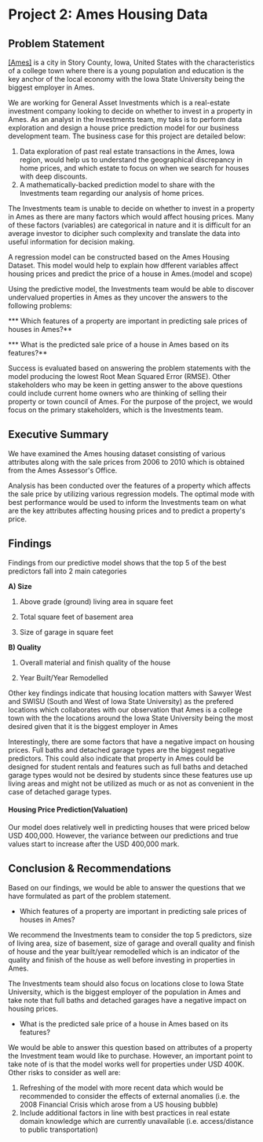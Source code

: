 # Project 2: Ames Housing Data

## Problem Statement 
[[Ames]](https://en.wikipedia.org/wiki/Ames,_Iowa) is a city in Story County, Iowa, United States with the characteristics of a college town where there is a young population and education is the key anchor of the local economy with the Iowa State University being the biggest employer in Ames.

We are working for General Asset Investments which is a real-estate investment company looking to decide on whether to invest in a property in Ames. As an analyst in the Investments team, my taks is to perform data exploration and design a house price prediction model for our business development team. The business case for this project are detailed below:
1. Data exploration of past real estate transactions in the Ames, Iowa region, would help us to understand the geographical discrepancy in home prices, and which estate to focus on when we search for houses with deep discounts. 
2. A mathematically-backed prediction model to share with the Investments team regarding our analysis of home prices.

The Investments team is unable to decide on whether to invest in a property in Ames as there are many factors which would affect housing prices. Many of these factors (variables) are categorical in nature and it is difficult for an average investor to dicipher such complexity and translate the data into useful information for decision making.

A regression model can be constructed based on the Ames Housing Dataset. This model would help to explain how dfferent variables affect housing prices and predict the price of a house in Ames.(model and scope)

Using the predictive model, the Investments team would be able to discover undervalued properties in Ames as they uncover the answers to the following problems:

*** Which features of a property are important in predicting sale prices of houses in Ames?**

*** What is the predicted sale price of a house in Ames based on its features?**

Success is evaluated based on answering the problem statements with the model producing the lowest Root Mean Squared Error (RMSE). Other stakeholders who may be keen in getting answer to the above questions could include current home owners who are thinking of selling their property or town council of Ames. For the purpose of the project, we would focus on the primary stakeholders, which is the Investments team.

## Executive Summary
We have examined the Ames housing dataset consisting of various attributes along with the sale prices from 2006 to 2010 which is obtained from the Ames Assessor's Office. 

Analysis has been conducted over the features of a property which affects the sale price by utilizing various regression models. The optimal mode with best performance would be used to inform the Investments team on what are the key attributes affecting housing prices and to predict a property's price.

## Findings

Findings from our predictive model shows that the top 5 of the best predictors fall into 2 main categories

**A) Size**

1. Above grade (ground) living area in square feet

2. Total square feet of basement area
    
3. Size of garage in square feet
    
**B) Quality**

1. Overall material and finish quality of the house

2. Year Built/Year Remodelled

Other key findings indicate that housing location matters with Sawyer West and SWISU (South and West of Iowa State University) as the prefered locations which collaborates with our observation that Ames is a college town with the the locations around the Iowa State University being the most desired given that it is the biggest employer in Ames 

Interestingly, there are some factors that have a negative impact on housing prices. Full baths and detached garage types are the biggest negative predictors. This could also indicate that property in Ames could be designed for student rentals and features such as full baths and detached garage types would not be desired by students since these features use up living areas and might not be utilized as much or as not as convenient in the case of detached garage types.

#### Housing Price Prediction(Valuation)

Our model does relatively well in predicting houses that were priced below USD 400,000. However, the variance between our predictions and true values start to increase after the USD 400,000 mark. 

## Conclusion & Recommendations

Based on our findings, we would be able to answer the questions that we have formulated as part of the problem statement.

* Which features of a property are important in predicting sale prices of houses in Ames?

We recommend the Investments team to consider the top 5 predictors, size of living area, size of basement, size of garage and overall quality and finish of house and the year built/year remodelled which is an indicator of the quality and finish of the house as well before investing in properties in Ames.

The Investments team should also focus on locations close to Iowa State University, which is the biggest employer of the population in Ames and take note that full baths and detached garages have a negative impact on housing prices.

* What is the predicted sale price of a house in Ames based on its features?

We would be able to answer this question based on attributes of a property the Investment team would like to purchase.
However, an important point to take note of is that the model works well for properties under USD 400K.
Other risks to consider as well are:

1. Refreshing of the model with more recent data which would be recommended to consider the effects of external anomalies (i.e. the 2008 Financial Crisis which arose from a US housing bubble)
2. Include additional factors in line with best practices in real estate domain knowledge which are currently unavailable (i.e. access/distance to public transportation)
